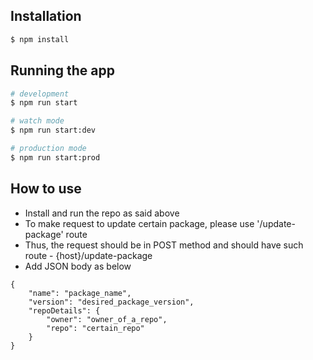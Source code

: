 ## Installation

```bash
$ npm install
```

## Running the app

```bash
# development
$ npm run start

# watch mode
$ npm run start:dev

# production mode
$ npm run start:prod
```

## How to use

- Install and run the repo as said above
- To make request to update certain package, please use '/update-package' route
- Thus, the request should be in POST method and should have such route - {host}/update-package
- Add JSON body as below
```
{
    "name": "package_name",
    "version": "desired_package_version",
    "repoDetails": {
        "owner": "owner_of_a_repo",
        "repo": "certain_repo"
    }
}
```